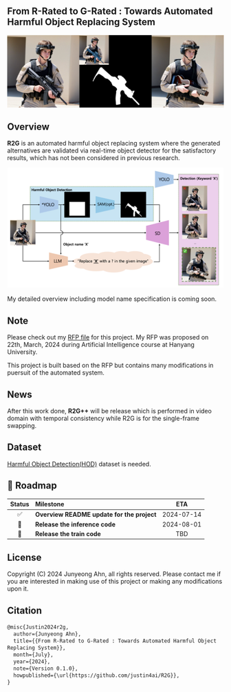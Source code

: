 ## From R-Rated to G-Rated : Towards Automated Harmful Object Replacing System

![Alt text](assets/r2g_final.png)

## Overview

**R2G** is an automated harmful object replacing system where the generated alternatives are validated via real-time object detector for the satisfactory results, which has not been considered in previous research.

![Alt text](assets/r2g_overview.png)

My detailed overview including model name specification is coming soon.


## Note

Please check out my [RFP file](https://drive.google.com/file/d/1p30rXkSUDxruXhMjLw4FrBJkIdyrPAW4/view?usp=sharing) for this project. My RFP was proposed on 22th, March, 2024 during Artificial Intelligence course at Hanyang University. 

This project is built based on the RFP but contains many modifications in puersuit of the automated system.



## News

After this work done, **R2G++** will be release which is performed in video domain with temporal consistency while R2G is for the single-frame swapping.

## Dataset

[Harmful Object Detection(HOD)](https://github.com/poori-nuna/HOD-Benchmark-Dataset?tab=readme-ov-file) dataset is needed.


## 📅️ Roadmap

| Status | Milestone                                                                                             |    ETA     |
| :----: | :---------------------------------------------------------------------------------------------------- | :--------: |
| ✅ | **Overview README update for the project** | 2024-07-14 |
| 🚀 | **Release the inference code**              | 2024-08-01 |
| 🚀 | **Release the train code**              | TBD |


## License

Copyright (C) 2024 Junyeong Ahn, all rights reserved. Please contact me if you are interested in making use of this project or making any modifications upon it.

## Citation


```
@misc{Justin2024r2g,
  author={Junyeong Ahn},
  title={{From R-Rated to G-Rated : Towards Automated Harmful Object Replacing System}},
  month={July},
  year={2024},
  note={Version 0.1.0},
  howpublished={\url{https://github.com/justin4ai/R2G}},
}
```